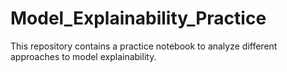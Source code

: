 # Model_Explainability_Practice
This repository contains a practice notebook to analyze different approaches to model explainability.
